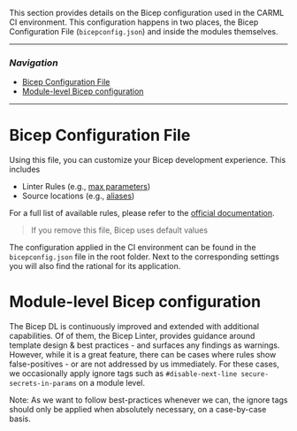 This section provides details on the Bicep configuration used in the CARML CI environment. This configuration happens in two places, the Bicep Configuration File (`bicepconfig.json`) and inside the modules themselves.

---

### _Navigation_

- [Bicep Configuration File](#bicep-configuration-file)
- [Module-level Bicep configuration](#module-level-bicep-configuration)

---

# Bicep Configuration File

Using this file, you can customize your Bicep development experience. This includes
- Linter Rules (e.g., [max parameters](https://docs.microsoft.com/en-us/azure/azure-resource-manager/bicep/linter-rule-max-parameters))
- Source locations (e.g., [aliases](https://docs.microsoft.com/en-us/azure/azure-resource-manager/bicep/bicep-config-modules))

For a full list of available rules, please refer to the [official documentation](https://docs.microsoft.com/en-us/azure/azure-resource-manager/bicep/bicep-config).

> If you remove this file, Bicep uses default values

The configuration applied in the CI environment can be found in the `bicepconfig.json` file in the root folder. Next to the corresponding settings you will also find the rational for its application.

# Module-level Bicep configuration

The Bicep DL is continuously improved and extended with additional capabilities. Of of them, the Bicep Linter, provides guidance around template design & best practices - and surfaces any findings as warnings. However, while it is a great feature, there can be cases where rules show false-positives - or are not addressed by us immediately. For these cases, we occasionally apply ignore tags such as `#disable-next-line secure-secrets-in-params` on a module level.

Note: As we want to follow best-practices whenever we can, the ignore tags should only be applied when absolutely necessary, on a case-by-case basis.
